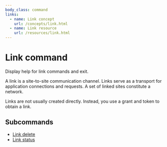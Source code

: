 ```yaml
---
body_class: command
links:
  - name: Link concept
    url: /concepts/link.html
  - name: Link resource
    url: /resources/link.html
---
```


# Link command

<section>

Display help for link commands and exit.

A link is a site-to-site communication channel. Links serve
as a transport for application connections and requests.  A
set of linked sites constitute a network.

Links are not usually created directly.  Instead, you use a
grant and token to obtain a link.

</section>

<section>

## Subcommands

- [Link delete]({{site_prefix}}/commands/link-delete.html)
- [Link status]({{site_prefix}}/commands/link-status.html)
</section>
